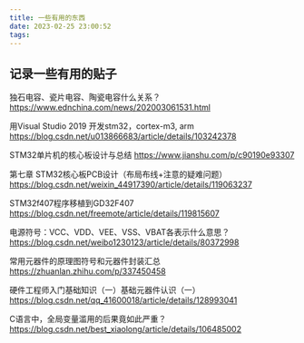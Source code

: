 ```yaml
---
title: 一些有用的东西
date: 2023-02-25 23:00:52
tags:
---
```


## 记录一些有用的贴子

独石电容、瓷片电容、陶瓷电容什么关系？
https://www.ednchina.com/news/202003061531.html

用Visual Studio 2019 开发stm32，cortex-m3, arm
https://blog.csdn.net/u013866683/article/details/103242378

STM32单片机的核心板设计与总结
https://www.jianshu.com/p/c90190e93307

第七章 STM32核心板PCB设计（布局布线+注意的疑难问题）
https://blog.csdn.net/weixin_44917390/article/details/119063237

STM32f407程序移植到GD32F407
https://blog.csdn.net/freemote/article/details/119815607

电源符号：VCC、VDD、VEE、VSS、VBAT各表示什么意思？
https://blog.csdn.net/weibo1230123/article/details/80372998

常用元器件的原理图符号和元器件封装汇总
https://zhuanlan.zhihu.com/p/337450458

硬件工程师入门基础知识（一）基础元器件认识（一）
https://blog.csdn.net/qq_41600018/article/details/128993041

C语言中，全局变量滥用的后果竟如此严重？
https://blog.csdn.net/best_xiaolong/article/details/106485002
